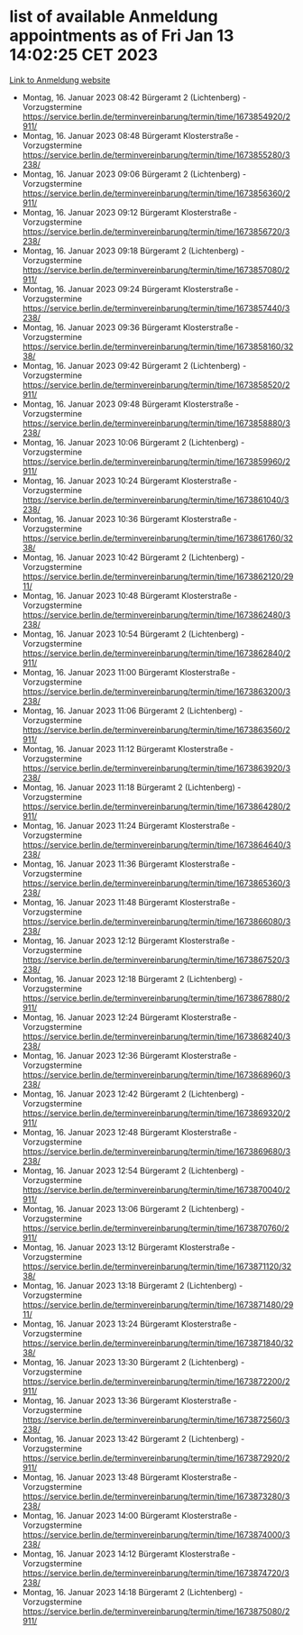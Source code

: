 # list of available Anmeldung appointments as of Fri Jan 13 14:02:25 CET 2023
[Link to Anmeldung website](https://service.berlin.de/terminvereinbarung/termin/tag.php?termin=0&anliegen[]=120686&dienstleisterlist=122210,122217,327316,122219,327312,122227,327314,122231,327346,122243,327348,122252,329742,122260,329745,122262,329748,122254,329751,122271,327278,122273,327274,122277,327276,330436,122280,327294,122282,327290,122284,327292,327539,122291,327270,122285,327266,122286,327264,122296,327268,150230,329760,122301,327282,122297,327286,122294,327284,122312,329763,122314,329775,122304,327330,122311,327334,122309,327332,122281,327352,122279,329772,122276,327324,122274,327326,122267,329766,122246,327318,122251,327320,122257,327322,122208,327298,122226,327300,121362,121364&herkunft=http%3A%2F%2Fservice.berlin.de%2Fdienstleistung%2F120686%2F)
- Montag, 16. Januar 2023 08:42 Bürgeramt 2 (Lichtenberg) - Vorzugstermine https://service.berlin.de/terminvereinbarung/termin/time/1673854920/2911/
- Montag, 16. Januar 2023 08:48 Bürgeramt Klosterstraße - Vorzugstermine https://service.berlin.de/terminvereinbarung/termin/time/1673855280/3238/
- Montag, 16. Januar 2023 09:06 Bürgeramt 2 (Lichtenberg) - Vorzugstermine https://service.berlin.de/terminvereinbarung/termin/time/1673856360/2911/
- Montag, 16. Januar 2023 09:12 Bürgeramt Klosterstraße - Vorzugstermine https://service.berlin.de/terminvereinbarung/termin/time/1673856720/3238/
- Montag, 16. Januar 2023 09:18 Bürgeramt 2 (Lichtenberg) - Vorzugstermine https://service.berlin.de/terminvereinbarung/termin/time/1673857080/2911/
- Montag, 16. Januar 2023 09:24 Bürgeramt Klosterstraße - Vorzugstermine https://service.berlin.de/terminvereinbarung/termin/time/1673857440/3238/
- Montag, 16. Januar 2023 09:36 Bürgeramt Klosterstraße - Vorzugstermine https://service.berlin.de/terminvereinbarung/termin/time/1673858160/3238/
- Montag, 16. Januar 2023 09:42 Bürgeramt 2 (Lichtenberg) - Vorzugstermine https://service.berlin.de/terminvereinbarung/termin/time/1673858520/2911/
- Montag, 16. Januar 2023 09:48 Bürgeramt Klosterstraße - Vorzugstermine https://service.berlin.de/terminvereinbarung/termin/time/1673858880/3238/
- Montag, 16. Januar 2023 10:06 Bürgeramt 2 (Lichtenberg) - Vorzugstermine https://service.berlin.de/terminvereinbarung/termin/time/1673859960/2911/
- Montag, 16. Januar 2023 10:24 Bürgeramt Klosterstraße - Vorzugstermine https://service.berlin.de/terminvereinbarung/termin/time/1673861040/3238/
- Montag, 16. Januar 2023 10:36 Bürgeramt Klosterstraße - Vorzugstermine https://service.berlin.de/terminvereinbarung/termin/time/1673861760/3238/
- Montag, 16. Januar 2023 10:42 Bürgeramt 2 (Lichtenberg) - Vorzugstermine https://service.berlin.de/terminvereinbarung/termin/time/1673862120/2911/
- Montag, 16. Januar 2023 10:48 Bürgeramt Klosterstraße - Vorzugstermine https://service.berlin.de/terminvereinbarung/termin/time/1673862480/3238/
- Montag, 16. Januar 2023 10:54 Bürgeramt 2 (Lichtenberg) - Vorzugstermine https://service.berlin.de/terminvereinbarung/termin/time/1673862840/2911/
- Montag, 16. Januar 2023 11:00 Bürgeramt Klosterstraße - Vorzugstermine https://service.berlin.de/terminvereinbarung/termin/time/1673863200/3238/
- Montag, 16. Januar 2023 11:06 Bürgeramt 2 (Lichtenberg) - Vorzugstermine https://service.berlin.de/terminvereinbarung/termin/time/1673863560/2911/
- Montag, 16. Januar 2023 11:12 Bürgeramt Klosterstraße - Vorzugstermine https://service.berlin.de/terminvereinbarung/termin/time/1673863920/3238/
- Montag, 16. Januar 2023 11:18 Bürgeramt 2 (Lichtenberg) - Vorzugstermine https://service.berlin.de/terminvereinbarung/termin/time/1673864280/2911/
- Montag, 16. Januar 2023 11:24 Bürgeramt Klosterstraße - Vorzugstermine https://service.berlin.de/terminvereinbarung/termin/time/1673864640/3238/
- Montag, 16. Januar 2023 11:36 Bürgeramt Klosterstraße - Vorzugstermine https://service.berlin.de/terminvereinbarung/termin/time/1673865360/3238/
- Montag, 16. Januar 2023 11:48 Bürgeramt Klosterstraße - Vorzugstermine https://service.berlin.de/terminvereinbarung/termin/time/1673866080/3238/
- Montag, 16. Januar 2023 12:12 Bürgeramt Klosterstraße - Vorzugstermine https://service.berlin.de/terminvereinbarung/termin/time/1673867520/3238/
- Montag, 16. Januar 2023 12:18 Bürgeramt 2 (Lichtenberg) - Vorzugstermine https://service.berlin.de/terminvereinbarung/termin/time/1673867880/2911/
- Montag, 16. Januar 2023 12:24 Bürgeramt Klosterstraße - Vorzugstermine https://service.berlin.de/terminvereinbarung/termin/time/1673868240/3238/
- Montag, 16. Januar 2023 12:36 Bürgeramt Klosterstraße - Vorzugstermine https://service.berlin.de/terminvereinbarung/termin/time/1673868960/3238/
- Montag, 16. Januar 2023 12:42 Bürgeramt 2 (Lichtenberg) - Vorzugstermine https://service.berlin.de/terminvereinbarung/termin/time/1673869320/2911/
- Montag, 16. Januar 2023 12:48 Bürgeramt Klosterstraße - Vorzugstermine https://service.berlin.de/terminvereinbarung/termin/time/1673869680/3238/
- Montag, 16. Januar 2023 12:54 Bürgeramt 2 (Lichtenberg) - Vorzugstermine https://service.berlin.de/terminvereinbarung/termin/time/1673870040/2911/
- Montag, 16. Januar 2023 13:06 Bürgeramt 2 (Lichtenberg) - Vorzugstermine https://service.berlin.de/terminvereinbarung/termin/time/1673870760/2911/
- Montag, 16. Januar 2023 13:12 Bürgeramt Klosterstraße - Vorzugstermine https://service.berlin.de/terminvereinbarung/termin/time/1673871120/3238/
- Montag, 16. Januar 2023 13:18 Bürgeramt 2 (Lichtenberg) - Vorzugstermine https://service.berlin.de/terminvereinbarung/termin/time/1673871480/2911/
- Montag, 16. Januar 2023 13:24 Bürgeramt Klosterstraße - Vorzugstermine https://service.berlin.de/terminvereinbarung/termin/time/1673871840/3238/
- Montag, 16. Januar 2023 13:30 Bürgeramt 2 (Lichtenberg) - Vorzugstermine https://service.berlin.de/terminvereinbarung/termin/time/1673872200/2911/
- Montag, 16. Januar 2023 13:36 Bürgeramt Klosterstraße - Vorzugstermine https://service.berlin.de/terminvereinbarung/termin/time/1673872560/3238/
- Montag, 16. Januar 2023 13:42 Bürgeramt 2 (Lichtenberg) - Vorzugstermine https://service.berlin.de/terminvereinbarung/termin/time/1673872920/2911/
- Montag, 16. Januar 2023 13:48 Bürgeramt Klosterstraße - Vorzugstermine https://service.berlin.de/terminvereinbarung/termin/time/1673873280/3238/
- Montag, 16. Januar 2023 14:00 Bürgeramt Klosterstraße - Vorzugstermine https://service.berlin.de/terminvereinbarung/termin/time/1673874000/3238/
- Montag, 16. Januar 2023 14:12 Bürgeramt Klosterstraße - Vorzugstermine https://service.berlin.de/terminvereinbarung/termin/time/1673874720/3238/
- Montag, 16. Januar 2023 14:18 Bürgeramt 2 (Lichtenberg) - Vorzugstermine https://service.berlin.de/terminvereinbarung/termin/time/1673875080/2911/
